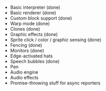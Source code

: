 - Basic interpreter (done)
- Basic renderer (done)
- Custom block support (done)
- Warp mode (done)
- Clones (done)
- Graphic effects (done)
- Sprite click / color / graphic sensing (done)
- Fencing (done)
- Monitors (done)
- Edge-activated hats
- Speech bubbles (done)
- Pen
- Audio engine
- Audio effects
- Promise-throwing stuff for async reporters
